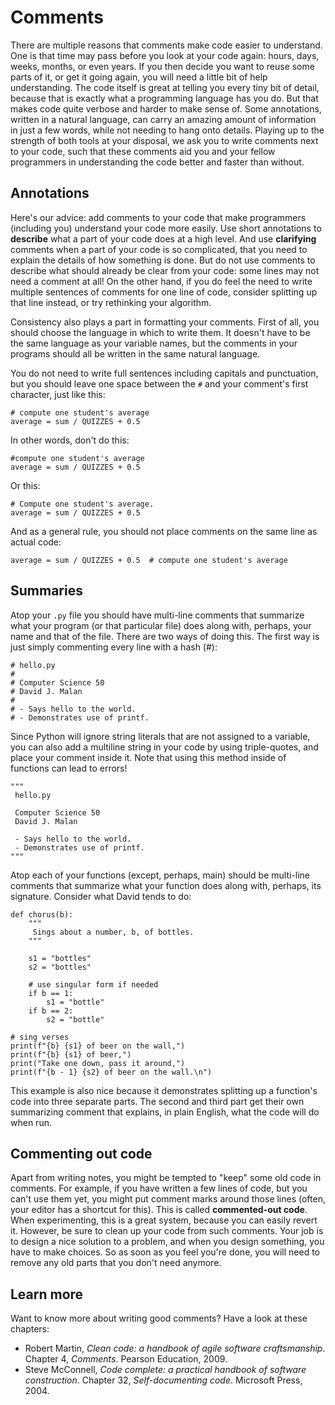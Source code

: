 # Comments

There are multiple reasons that comments make code easier to understand.
One is that time may pass before you look at your code again: hours, days, weeks, months, or even years.
If you then decide you want to reuse some parts of it, or get it going again, you will need a little bit of help understanding.
The code itself is great at telling you every tiny bit of detail, because that is exactly what a programming language has you do.
But that makes code quite verbose and harder to make sense of.
Some annotations, written in a natural language, can carry an amazing amount of information in just a few words, while not needing to hang onto details.
Playing up to the strength of both tools at your disposal, we ask you to write comments next to your code, such that these comments aid you and your fellow programmers in understanding the code better and faster than without.

## Annotations

Here's our advice: add comments to your code that make programmers (including you) understand your code more easily.
Use short annotations to **describe** what a part of your code does at a high level.
And use **clarifying** comments when a part of your code is so complicated, that you need to explain the details of how something is done.
But do not use comments to describe what should already be clear from your code: some lines may not need a comment at all!
On the other hand, if you do feel the need to write multiple sentences of comments for one line of code,
consider splitting up that line instead, or try rethinking your algorithm.

Consistency also plays a part in formatting your comments.
First of all, you should choose the language in which to write them.
It doesn't have to be the same language as your variable names,
but the comments in your programs should all be written in the same natural language.

You do not need to write full sentences including capitals and punctuation,
but you should leave one space between the `#` and your comment's first character, just like this:

    # compute one student's average
    average = sum / QUIZZES + 0.5

In other words, don't do this:

    #compute one student's average
    average = sum / QUIZZES + 0.5

Or this:

    # Compute one student's average.
    average = sum / QUIZZES + 0.5

And as a general rule, you should not place comments on the same line as actual code:

    average = sum / QUIZZES + 0.5  # compute one student's average

## Summaries

Atop your `.py` file you should have multi-line comments
that summarize what your program (or that particular file) does
along with, perhaps, your name and that of the file. There are two ways of doing this.
The first way is just simply commenting every line with a hash (#): 

    # hello.py
    #
    # Computer Science 50
    # David J. Malan
    # 
    # - Says hello to the world.
    # - Demonstrates use of printf.

Since Python will ignore string literals that are not assigned to a variable, 
you can also add a multiline string in your code by using triple-quotes, and place your comment inside it.
Note that using this method inside of functions can lead to errors!

    """
     hello.py
     
     Computer Science 50
     David J. Malan
     
     - Says hello to the world.
     - Demonstrates use of printf.
    """

Atop each of your functions (except, perhaps, main) should be multi-line comments
that summarize what your function does along with, perhaps, its signature.
Consider what David tends to do:

    def chorus(b):
        """
         Sings about a number, b, of bottles.
        """
    
        s1 = "bottles"
        s2 = "bottles"

        # use singular form if needed
        if b == 1:
            s1 = "bottle"
        if b == 2:
            s2 = "bottle"

    # sing verses
    print(f"{b} {s1} of beer on the wall,")
    print(f"{b} {s1} of beer,")
    print("Take one down, pass it around,")
    print(f"{b - 1} {s2} of beer on the wall.\n")

This example is also nice because it demonstrates splitting up a function's code into three separate parts. The second and third part get their own summarizing comment that explains, in plain English, what the code will do when run.

## Commenting out code

Apart from writing notes, you might be tempted to "keep" some old code in comments. For example, if you have written a few lines of code, but you can't use them yet, you might put comment marks around those lines (often, your editor has a shortcut for this). This is called **commented-out code**. When experimenting, this is a great system, because you can easily revert it. However, be sure to clean up your code from such comments. Your job is to design a nice solution to a problem, and when you design something, you have to make choices. So as soon as you feel you're done, you will need to remove any old parts that you don't need anymore.

## Learn more

Want to know more about writing good comments? Have a look at these chapters:

- Robert Martin, *Clean code: a handbook of agile software craftsmanship*. Chapter 4, *Comments*. Pearson Education, 2009.
- Steve McConnell, *Code complete: a practical handbook of software construction*. Chapter 32, *Self-documenting code*. Microsoft Press, 2004.
